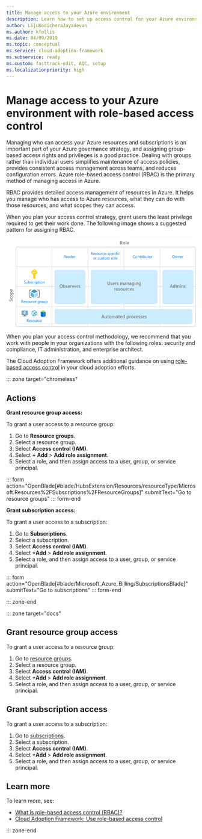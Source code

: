 ```yaml
---
title: Manage access to your Azure environment
description: Learn how to set up access control for your Azure environment with role-based access control (RBAC).
author: LijuKodicheraJayadevan
ms.author: kfollis
ms.date: 04/09/2019
ms.topic: conceptual
ms.service: cloud-adoption-framework
ms.subservice: ready
ms.custom: fasttrack-edit, AQC, setup
ms.localizationpriority: high
---
```


<!-- cSpell:ignore LijuKodicheraJayadevan -->

# Manage access to your Azure environment with role-based access control

Managing who can access your Azure resources and subscriptions is an important part of your Azure governance strategy, and assigning group-based access rights and privileges is a good practice. Dealing with groups rather than individual users simplifies maintenance of access policies, provides consistent access management across teams, and reduces configuration errors. Azure role-based access control (RBAC) is the primary method of managing access in Azure.

RBAC provides detailed access management of resources in Azure. It helps you manage who has access to Azure resources, what they can do with those resources, and what scopes they can access.

When you plan your access control strategy, grant users the least privilege required to get their work done. The following image shows a suggested pattern for assigning RBAC.

![Diagram that shows RBAC roles](./media/manage-access/role-examples.png)

When you plan your access control methodology, we recommend that you work with people in your organizations with the following roles: security and compliance, IT administration, and enterprise architect.

The Cloud Adoption Framework offers additional guidance on using [role-based access control](../considerations/roles.md) in your cloud adoption efforts.

::: zone target="chromeless"

## Actions

**Grant resource group access:**

To grant a user access to a resource group:

1. Go to **Resource groups**.
1. Select a resource group.
1. Select **Access control (IAM)**.
1. Select **+ Add** > **Add role assignment**.
1. Select a role, and then assign access to a user, group, or service principal.

::: form action="OpenBlade[#blade/HubsExtension/Resources/resourceType/Microsoft.Resources%2FSubscriptions%2FResourceGroups]" submitText="Go to resource groups" ::: form-end

**Grant subscription access:**

To grant a user access to a subscription:

1. Go to **Subscriptions**.
1. Select a subscription.
1. Select **Access control (IAM)**.
1. Select **+Add** > **Add role assignment**.
1. Select a role, and then assign access to a user, group, or service principal.

::: form action="OpenBlade[#blade/Microsoft_Azure_Billing/SubscriptionsBlade]" submitText="Go to subscriptions" ::: form-end

::: zone-end

::: zone target="docs"

## Grant resource group access

To grant a user access to a resource group:

1. Go to [resource groups](https://portal.azure.com/#blade/HubsExtension/BrowseResourceGroups).
1. Select a resource group.
1. Select **Access control (IAM)**.
1. Select **+Add** > **Add role assignment**.
1. Select a role, and then assign access to a user, group, or service principal.

## Grant subscription access

To grant a user access to a subscription:

1. Go to [subscriptions](https://portal.azure.com/#blade/Microsoft_Azure_Billing/SubscriptionsBlade).
1. Select a subscription.
1. Select **Access control (IAM)**.
1. Select **+Add** > **Add role assignment**.
1. Select a role, and then assign access to a user, group, or service principal.

## Learn more

To learn more, see:

- [What is role-based access control (RBAC)?](https://docs.microsoft.com/azure/role-based-access-control/overview)
- [Cloud Adoption Framework: Use role-based access control](../considerations/roles.md)

::: zone-end
